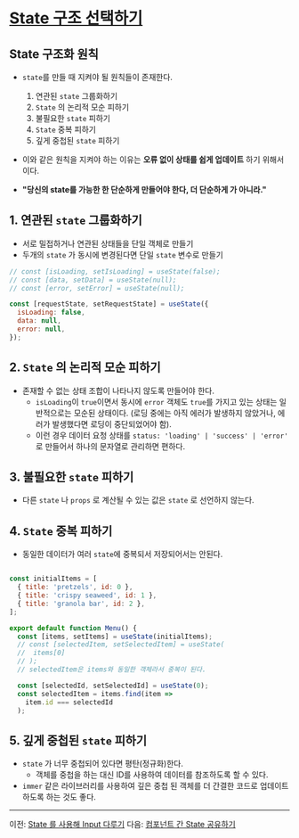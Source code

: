 # [State 구조 선택하기](https://ko.react.dev/learn/choosing-the-state-structure)

## State 구조화 원칙
- `state`를 만들 때 지켜야 될 원칙들이 존재한다.
	1. 연관된 `state` 그룹화하기
	2. `State` 의 논리적 모순 피하기
	3. 불필요한 `state` 피하기
	4. `State` 중복 피하기
	5. 깊게 중첩된 `state` 피하기

- 이와 같은 원칙을 지켜야 하는 이유는 **오류 없이 상태를 쉽게 업데이트** 하기 위해서이다.
- **"당신의 state를 가능한 한 단순하게 만들어야 한다, 더 단순하게 가 아니라."**

## 1. 연관된 `state` 그룹화하기
- 서로 밀접하거나 연관된 상태들을 단일 객체로 만들기
- 두개의 `state` 가 동시에 변경된다면 단일 `state` 변수로 만들기

```jsx
// const [isLoading, setIsLoading] = useState(false);
// const [data, setData] = useState(null);
// const [error, setError] = useState(null);

const [requestState, setRequestState] = useState({
  isLoading: false,
  data: null,
  error: null,
});
```

## 2. `State` 의 논리적 모순 피하기
- 존재할 수 없는 상태 조합이 나타나지 않도록 만들어야 한다.
	- `isLoading`이 `true`이면서 동시에 `error` 객체도 `true`를 가지고 있는 상태는 일반적으로는 모순된 상태이다. (로딩 중에는 아직 에러가 발생하지 않았거나, 에러가 발생했다면 로딩이 중단되었어야 함).
	- 이런 경우 데이터 요청 상태를 `status: 'loading' | 'success' | 'error'` 로 만들어서 하나의 문자열로 관리하면 편하다.

## 3. 불필요한 `state` 피하기
- 다른 `state` 나 `props` 로 계산될 수 있는 값은 `state` 로 선언하지 않는다.

## 4. `State` 중복 피하기
- 동일한 데이터가 여러 `state`에 중복되서 저장되어서는 안된다.
```jsx

const initialItems = [
  { title: 'pretzels', id: 0 },
  { title: 'crispy seaweed', id: 1 },
  { title: 'granola bar', id: 2 },
];

export default function Menu() {
  const [items, setItems] = useState(initialItems);
  // const [selectedItem, setSelectedItem] = useState(
  //  items[0]
  // );
  // selectedItem은 items와 동일한 객체라서 중복이 된다.

  const [selectedId, setSelectedId] = useState(0);
  const selectedItem = items.find(item =>
    item.id === selectedId
  );
```

## 5. 깊게 중첩된 `state` 피하기
- `state` 가 너무 중첩되어 있다면 평탄(정규화)한다.
	- 객체를 중첩을 하는 대신 ID를 사용하여 데이터를 참조하도록 할 수 있다.
- `immer` 같은 라이브러리를 사용하여 깊은 중첩 된 객체를 더 간결한 코드로 업데이트하도록 하는 것도 좋다.

---

이전: [State 를 사용해 Input 다루기](01-input-handling.md)
다음: [컴포넌트 간 State 공유하기](03-sharing-state.md)
